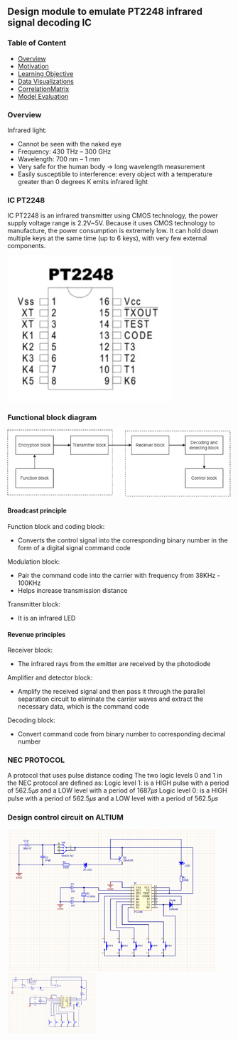 ## Design module to emulate PT2248 infrared signal decoding IC


### Table of Content
  * [Overview](#overview)
  * [Motivation](#motivation)
  * [Learning Objective](#Learning-Objective)
  * [Data Visualizations](#Data-Visualizations)
  * [CorrelationMatrix](#CorrelationMatrix)
  * [Model Evaluation](#Model-Evaluation)
  


### Overview 
Infrared light:
- Cannot be seen with the naked eye
- Frequency: 430 THz – 300 GHz
- Wavelength: 700 nm – 1 mm
- Very safe for the human body → long wavelength measurement
- Easily susceptible to interference: every object with a temperature greater than 0 degrees K emits infrared light

### IC PT2248 

IC PT2248 is an infrared transmitter using CMOS technology, the power supply voltage range is 2.2V~5V. Because it uses CMOS technology to manufacture, the power consumption is extremely low. It can hold down multiple keys at the same time (up to 6 keys), with very few external components.

<img target="_blank" src="https://github.com/minhAI2045/Design-module-to-emulate-PT2248-infrared-signal-decoding-IC/blob/main/Resource/IC%20PT2248%20pinout.png" width=370>


### Functional block diagram
<img target="_blank" src="https://github.com/minhAI2045/Design-module-to-emulate-PT2248-infrared-signal-decoding-IC/blob/main/Resource/Function_diagram.png" width=670>



#### Broadcast principle
Function block and coding block:
- Converts the control signal into the corresponding binary number in the form of a digital signal command code

Modulation block:
- Pair the command code into the carrier with frequency from 38KHz - 100KHz
- Helps increase transmission distance

Transmitter block:
- It is an infrared LED
#### Revenue principles
Receiver block:
- The infrared rays from the emitter are received by the photodiode

Amplifier and detector block:
- Amplify the received signal and then pass it through the parallel separation circuit to eliminate the carrier waves and extract the necessary data, which is the command code

Decoding block:
- Convert command code from binary number to corresponding decimal number

### NEC PROTOCOL
A protocol that uses pulse distance coding
The two logic levels 0 and 1 in the NEC protocol are defined as:
Logic level 1: is a HIGH pulse with a period of 562.5𝜇𝑠 and a LOW level with a period of 1687𝜇𝑠
Logic level 0: is a HIGH pulse with a period of 562.5𝜇𝑠 and a LOW level with a period of 562.5𝜇𝑠

### Design control circuit on ALTIUM

<img target="_blank" src="https://github.com/minhAI2045/Design-module-to-emulate-PT2248-infrared-signal-decoding-IC/blob/main/Resource/Design%20a%20control%20circuit%20on%20Altium.png" width=470>

<img src="https://github.com/minhAI2045/Design-module-to-emulate-PT2248-infrared-signal-decoding-IC/blob/main/Resource/Design%20a%20control%20circuit%20on%20Altium.png" width="200">













